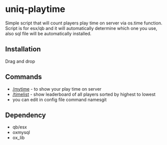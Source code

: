 # uniq-playtime

Simple script that will count players play time on server via os.time function. Script is for esx/qb and it will automatically determine which one you use, also sql file will be automatically installed.

## Installation
Drag and drop

## Commands
- [/mytime](https://prnt.sc/yqN07V74AuTh) - to show your play time on server
- [/timelist](https://prnt.sc/LAWsFgZode-e) - show leaderboard of all players sorted by highest to lowest
- you can edit in config file command namesgit 

## Dependency
- qb/esx
- oxmysql
- ox_lib
